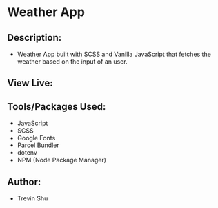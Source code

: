 # Weather App

## Description:

- Weather App built with SCSS and Vanilla JavaScript that fetches the weather based on the input of an user.

## View Live:

## Tools/Packages Used:

- JavaScript
- SCSS
- Google Fonts
- Parcel Bundler
- dotenv
- NPM (Node Package Manager)

## Author:

- Trevin Shu
